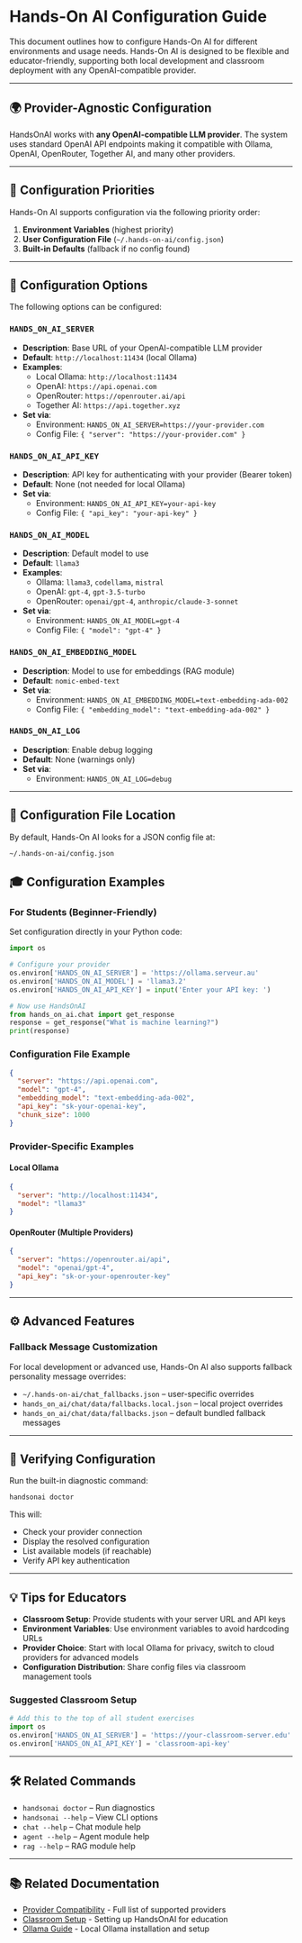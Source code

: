 # Hands-On AI Configuration Guide

This document outlines how to configure Hands-On AI for different environments and usage needs. Hands-On AI is designed to be flexible and educator-friendly, supporting both local development and classroom deployment with any OpenAI-compatible provider.

---

## 🌍 Provider-Agnostic Configuration

HandsOnAI works with **any OpenAI-compatible LLM provider**. The system uses standard OpenAI API endpoints making it compatible with Ollama, OpenAI, OpenRouter, Together AI, and many other providers.

---

## 🔧 Configuration Priorities

Hands-On AI supports configuration via the following priority order:

1. **Environment Variables** (highest priority)
2. **User Configuration File** (`~/.hands-on-ai/config.json`)
3. **Built-in Defaults** (fallback if no config found)

---

## 🧩 Configuration Options

The following options can be configured:

### `HANDS_ON_AI_SERVER`
- **Description**: Base URL of your OpenAI-compatible LLM provider
- **Default**: `http://localhost:11434` (local Ollama)
- **Examples**:
  - Local Ollama: `http://localhost:11434`
  - OpenAI: `https://api.openai.com`
  - OpenRouter: `https://openrouter.ai/api`
  - Together AI: `https://api.together.xyz`
- **Set via**:
  - Environment: `HANDS_ON_AI_SERVER=https://your-provider.com`
  - Config File: `{ "server": "https://your-provider.com" }`

### `HANDS_ON_AI_API_KEY`
- **Description**: API key for authenticating with your provider (Bearer token)
- **Default**: None (not needed for local Ollama)
- **Set via**:
  - Environment: `HANDS_ON_AI_API_KEY=your-api-key`
  - Config File: `{ "api_key": "your-api-key" }`

### `HANDS_ON_AI_MODEL`
- **Description**: Default model to use
- **Default**: `llama3`
- **Examples**:
  - Ollama: `llama3`, `codellama`, `mistral`
  - OpenAI: `gpt-4`, `gpt-3.5-turbo`
  - OpenRouter: `openai/gpt-4`, `anthropic/claude-3-sonnet`
- **Set via**:
  - Environment: `HANDS_ON_AI_MODEL=gpt-4`
  - Config File: `{ "model": "gpt-4" }`

### `HANDS_ON_AI_EMBEDDING_MODEL`
- **Description**: Model to use for embeddings (RAG module)
- **Default**: `nomic-embed-text`
- **Set via**:
  - Environment: `HANDS_ON_AI_EMBEDDING_MODEL=text-embedding-ada-002`
  - Config File: `{ "embedding_model": "text-embedding-ada-002" }`

### `HANDS_ON_AI_LOG`
- **Description**: Enable debug logging
- **Default**: None (warnings only)
- **Set via**:
  - Environment: `HANDS_ON_AI_LOG=debug`

---

## 📁 Configuration File Location

By default, Hands-On AI looks for a JSON config file at:
```
~/.hands-on-ai/config.json
```
## 🎓 Configuration Examples

### For Students (Beginner-Friendly)
Set configuration directly in your Python code:
```python
import os

# Configure your provider  
os.environ['HANDS_ON_AI_SERVER'] = 'https://ollama.serveur.au'
os.environ['HANDS_ON_AI_MODEL'] = 'llama3.2'
os.environ['HANDS_ON_AI_API_KEY'] = input('Enter your API key: ')

# Now use HandsOnAI
from hands_on_ai.chat import get_response
response = get_response("What is machine learning?")
print(response)
```

### Configuration File Example
```json
{
  "server": "https://api.openai.com",
  "model": "gpt-4",
  "embedding_model": "text-embedding-ada-002",
  "api_key": "sk-your-openai-key",
  "chunk_size": 1000
}
```

### Provider-Specific Examples

#### Local Ollama
```json
{
  "server": "http://localhost:11434",
  "model": "llama3"
}
```

#### OpenRouter (Multiple Providers)
```json
{
  "server": "https://openrouter.ai/api",
  "model": "openai/gpt-4",
  "api_key": "sk-or-your-openrouter-key"
}
```

---

## ⚙️ Advanced Features

### Fallback Message Customization
For local development or advanced use, Hands-On AI also supports fallback personality message overrides:

- `~/.hands-on-ai/chat_fallbacks.json` – user-specific overrides
- `hands_on_ai/chat/data/fallbacks.local.json` – local project overrides
- `hands_on_ai/chat/data/fallbacks.json` – default bundled fallback messages

---

## 🧪 Verifying Configuration

Run the built-in diagnostic command:
```bash
handsonai doctor
```
This will:
- Check your provider connection
- Display the resolved configuration  
- List available models (if reachable)
- Verify API key authentication

---

## 💡 Tips for Educators

- **Classroom Setup**: Provide students with your server URL and API keys
- **Environment Variables**: Use environment variables to avoid hardcoding URLs
- **Provider Choice**: Start with local Ollama for privacy, switch to cloud providers for advanced models
- **Configuration Distribution**: Share config files via classroom management tools

### Suggested Classroom Setup
```python
# Add this to the top of all student exercises
import os
os.environ['HANDS_ON_AI_SERVER'] = 'https://your-classroom-server.edu'
os.environ['HANDS_ON_AI_API_KEY'] = 'classroom-api-key'
```

---

## 🛠️ Related Commands

- `handsonai doctor` – Run diagnostics
- `handsonai --help` – View CLI options
- `chat --help` – Chat module help
- `agent --help` – Agent module help
- `rag --help` – RAG module help

---

## 📚 Related Documentation

- [Provider Compatibility](../README.md#provider-compatibility) - Full list of supported providers
- [Classroom Setup](classroom-setup.md) - Setting up HandsOnAI for education
- [Ollama Guide](ollama-guide.md) - Local Ollama installation and setup

